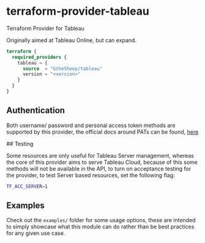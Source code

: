 # terraform-provider-tableau
Terraform Provider for Tableau

Originally aimed at Tableau Online, but can expand.

```terraform
terraform {
  required_providers {
    tableau = {
      source  = "GtheSheep/tableau"
      version = "<version>"
    }
  }
}
```

## Authentication

Both username/ password and personal access token methods are supported by 
this provider, the official docs around PATs can be found, [here](https://help.tableau.com/current/online/en-us/security_personal_access_tokens.htm)

## Testing

Some resources are only useful for Tableau Server management, whereas the core of this provider aims to serve Tableau Cloud, because of this
some methods will not be available in the API, to turn on acceptance testing for the provider, to test Server based resources, set the
following flag:  
```bash
TF_ACC_SERVER=1
```

## Examples
Check out the `examples/` folder for some usage options, these are intended to
simply showcase what this module can do rather than be best practices for any
given use case.
